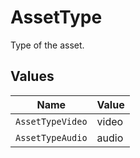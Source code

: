 # AssetType

Type of the asset.


## Values

| Name             | Value            |
| ---------------- | ---------------- |
| `AssetTypeVideo` | video            |
| `AssetTypeAudio` | audio            |